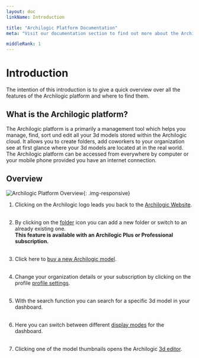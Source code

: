 ```yaml
---
layout: doc
linkName: Introduction

title: "Archilogic Platform Documentation"
meta: "Visit our documentation section to find out more about the Archilogic platform and all of its features available to 3D model makers."

middleRank: 1
---
```


# Introduction  
The intention of this introduction is to give a quick overview over all the features of the Archilogic platform and where to find them.

## What is the Archilogic platform?  
The Archilogic platform is a primarily a management tool which helps you manage, find, sort und edit all your 3d models stored within the Archilogic cloud.
It allows you to create folders, add coworkers to your organization see at first glance where your 3d models are located at in the real world. The Archilogic platform can be accessed from everywhere by computer or your mobile phone provided you have an internet connection.

## Overview
![Archilogic Platform Overview]({{site.baseurl}}/assets/images/Platform-Intro-Overview.jpg){: .img-responsive}

1. Clicking on the Archilogic logo leads you back to the [Archilogic Website](https://about.archilogic.com).<br><br>

2. By clicking on the [folder]({{site.baseurl}}/en/platform/folders/index.html) icon you can add a new folder or switch to an already existing one. <br> **This feature is available with an Archilogic Plus or Professional subscription.**<br><br>

3. Click here to [buy a new Archilogic model]({{site.baseurl}}/en/platform/new-model/index.html).<br><br>

4. Change your organization details or your subscription by clicking on the profile [profile settings]({{site.baseurl}}/en/platform/settings/index.html).<br><br>

5. With the search function you can search for a specific 3d model in your dashboard.<br><br>

6. Here you can switch between different [display modes]({{site.baseurl}}/en/platform/dashboard/index.html) for the dashboard.<br><br>

7. Clicking one of the model thumbnails opens the Archilogic [3d editor]({{site.baseurl}}/en/3d-editor/introduction/index.html).
